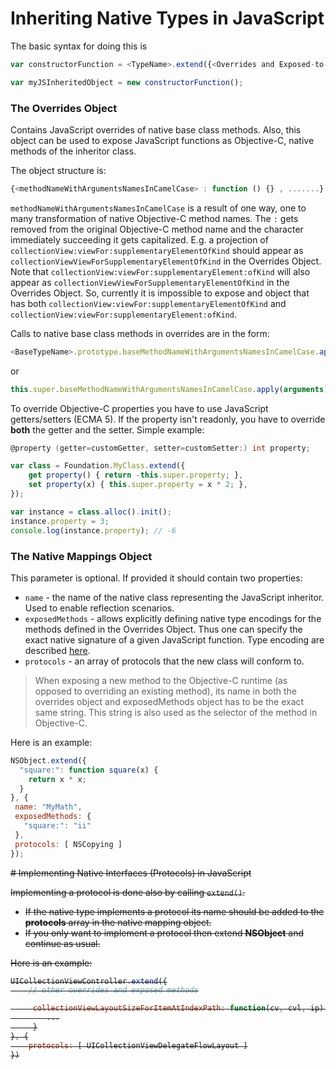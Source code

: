 # Inheriting Native Types in JavaScript

The basic syntax for doing this is

```js
var constructorFunction = <TypeName>.extend({<Overrides and Exposed-to-native Methods Object>},[optional]{Native Mappings Object});

var myJSInheritedObject = new constructorFunction();
```

### The Overrides Object

Contains JavaScript overrides of native base class methods. Also, this object can be used to expose JavaScript functions as Objective-C, native methods of the inheritor class.

The object structure is:

```js
{<methodNameWithArgumentsNamesInCamelCase> : function () {} , .......}
```

`methodNameWithArgumentsNamesInCamelCase` is a result of one way, one to many transformation of native Objective-C method names. The `:` gets removed from the original Objective-C method name and the character immediately succeeding it gets capitalized. E.g. a projection of `collectionView:viewFor:supplementaryElementOfKind` should appear as `collectionViewViewForSupplementaryElementOfKind` in the Overrides Object. Note that `collectionView:viewFor:supplementaryElement:ofKind` will also appear as `collectionViewViewForSupplementaryElementOfKind` in the Overrides Object. So, currently it is impossible to expose and object that has both `collectionView:viewFor:supplementaryElementOfKind` and `collectionView:viewFor:supplementaryElement:ofKind`.

Calls to native base class methods in overrides are in the form:
```js
<BaseTypeName>.prototype.baseMethodNameWithArgumentsNamesInCamelCase.apply(this, arguments);
```
or
```js
this.super.baseMethodNameWithArgumentsNamesInCamelCase.apply(arguments);
```

To override Objective-C properties you have to use JavaScript getters/setters (ECMA 5). If the property isn't readonly, you have to override **both** the getter and the setter. Simple example:

```Objective-C
@property (getter=customGetter, setter=customSetter:) int property;
```

```js
var class = Foundation.MyClass.extend({
    get property() { return -this.super.property; },
    set property(x) { this.super.property = x * 2; },
});

var instance = class.alloc().init();
instance.property = 3;
console.log(instance.property); // -6
```

### The Native Mappings Object

This parameter is optional. If provided it should contain two properties:
* `name` - the name of the native class representing the JavaScript inheritor. Used to enable reflection scenarios.
* `exposedMethods` - allows explicitly defining native type encodings for the methods defined in the Overrides Object. Thus one can specify the exact native signature of a given JavaScript function. Type encoding are described [here](https://developer.apple.com/library/mac/documentation/Cocoa/Conceptual/ObjCRuntimeGuide/Articles/ocrtTypeEncodings.html).
* `protocols` - an array of protocols that the new class will conform to.

> When exposing a new method to the Objective-C runtime (as opposed to overriding an existing method), its name in both the overrides object and exposedMethods object has to be the exact same string. This string is also used as the selector of the method in Objective-C.

Here is an example:
```js
NSObject.extend({
  "square:": function square(x) {
    return x * x;
  }
}, {
 name: "MyMath",
 exposedMethods: {
   "square:": "ii"
 },
 protocols: [ NSCopying ]
});
```
<del>
# Implementing Native Interfaces (Protocols) in JavaScript

Implementing a protocol is done also by calling `extend()`.

* If the native type implements a protocol its name should be added to the **protocols** array in the native mapping object.
* If you only want to implement a protocol then extend **NSObject** and continue as usual.

Here is an example:

```js
UICollectionViewController.extend({
    // other overrides and exposed methods

     collectionViewLayoutSizeForItemAtIndexPath: function(cv, cvl, ip) {
        ...
     }
}, {
    protocols: [ UICollectionViewDelegateFlowLayout ]
})
```
